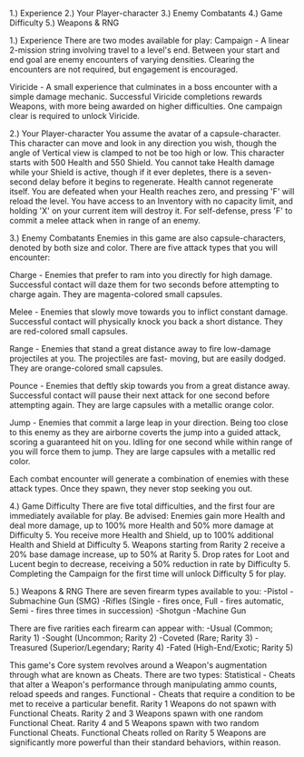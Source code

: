 1.) Experience
2.) Your Player-character
3.) Enemy Combatants
4.) Game Difficulty
5.) Weapons & RNG

1.) Experience
There are two modes available for play: 
Campaign - A linear 2-mission string involving travel to a level's end. Between your start and end goal are 
enemy encounters of varying densities. Clearing the encounters are not required, but engagement is encouraged. 

Viricide - A small experience that culminates in a boss encounter with a simple damage mechanic. Successful 
Viricide completions rewards Weapons, with more being awarded on higher difficulties. One campaign clear is required to unlock Viricide.

2.) Your Player-character
You assume the avatar of a capsule-character. This character can move and look in any direction you wish, though
the angle of Vertical view is clamped to not be too high or low. This character starts with 500 Health and 550 
Shield. You cannot take Health damage while your Shield is active, though if it ever depletes, there is a seven-
second delay before it begins to regenerate. Health cannot regenerate itself. You are defeated when your 
Health reaches zero, and pressing 'F' will reload the level. You have access to an Inventory with no capacity 
limit, and holding 'X' on your current item will destroy it. For self-defense, press 'F' to commit a melee attack 
when in range of an enemy. 

3.) Enemy Combatants
Enemies in this game are also capsule-characters, denoted by both size and color. There are five attack types that
you will encounter: 

Charge - Enemies that prefer to ram into you directly for high damage. Successful contact will daze them for two
seconds before attempting to charge again. They are magenta-colored small capsules.
  
Melee - Enemies that slowly move towards you to inflict constant damage. Successful contact will physically
knock you back a short distance. They are red-colored small capsules.

Range - Enemies that stand a great distance away to fire low-damage projectiles at you. The projectiles are fast-
moving, but are easily dodged. They are orange-colored small capsules.

Pounce - Enemies that deftly skip towards you from a great distance away. Successful contact will pause their next
attack for one second before attempting again. They are large capsules with a metallic orange color.

Jump - Enemies that commit a large leap in your direction. Being too close to this enemy as they are airborne
coverts the jump into a guided attack, scoring a guaranteed hit on you. Idling for one second while within range of
you will force them to jump. They are large capsules with a metallic red color.

Each combat encounter will generate a combination of enemies with these attack types. Once they spawn, they never
stop seeking you out.

4.) Game Difficulty
There are five total difficulties, and the first four are immediately available for play. Be advised: 
	Enemies gain more Health and deal more damage, up to 100% more Health and 50% more damage at Difficulty 5. 
	You receive more Health and Shield, up to 100% additional Health and Shield at Difficulty 5. 
	Weapons starting from Rarity 2 receive a 20% base damage increase, up to 50% at Rarity 5. 
	Drop rates for Loot and Lucent begin to decrease, receiving a 50% reduction in rate by Difficulty 5.
Completing the Campaign for the first time will unlock Difficulty 5 for play. 

5.) Weapons & RNG
There are seven firearm types available to you:
-Pistol 
-Submachine Gun (SMG)
-Rifles (Single - fires once, Full - fires automatic, Semi - fires three times in succession)
-Shotgun 
-Machine Gun 

There are five rarities each firearm can appear with:
-Usual (Common; Rarity 1)
-Sought (Uncommon; Rarity 2)
-Coveted (Rare; Rarity 3)
-Treasured (Superior/Legendary; Rarity 4)
-Fated (High-End/Exotic; Rarity 5)

This game's Core system revolves around a Weapon's augmentation through what are known as Cheats. There are two
types:
Statistical - Cheats that alter a Weapon's performance through manipulating ammo counts, reload speeds and ranges.
Functional - Cheats that require a condition to be met to receive a particular benefit.
Rarity 1 Weapons do not spawn with Functional Cheats. Rarity 2 and 3 Weapons spawn with one 
random Functional Cheat. Rarity 4 and 5 Weapons spawn with two random Functional Cheats. Functional 
Cheats rolled on Rarity 5 Weapons are significantly more powerful than their standard behaviors, within reason.
